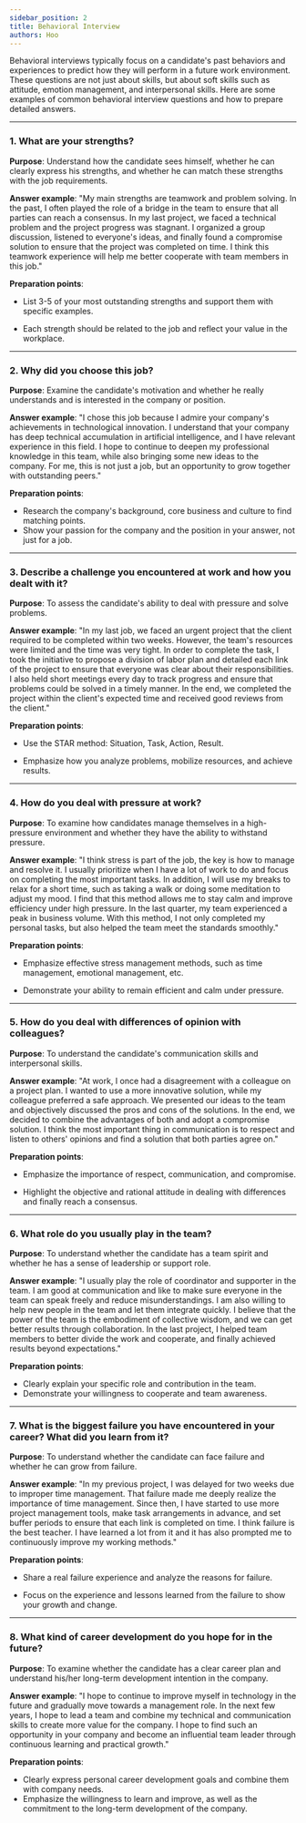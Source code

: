 ```yaml
---
sidebar_position: 2
title: Behavioral Interview
authors: Hoo
---
```


 
Behavioral interviews typically focus on a candidate's past behaviors and experiences to predict how they will perform in a future work environment. These questions are not just about skills, but about soft skills such as attitude, emotion management, and interpersonal skills. Here are some examples of common behavioral interview questions and how to prepare detailed answers.



------
### 1. What are your strengths?

**Purpose**: Understand how the candidate sees himself, whether he can clearly express his strengths, and whether he can match these strengths with the job requirements.

**Answer example**: "My main strengths are teamwork and problem solving. In the past, I often played the role of a bridge in the team to ensure that all parties can reach a consensus. In my last project, we faced a technical problem and the project progress was stagnant. I organized a group discussion, listened to everyone's ideas, and finally found a compromise solution to ensure that the project was completed on time. I think this teamwork experience will help me better cooperate with team members in this job."

**Preparation points**:

- List 3-5 of your most outstanding strengths and support them with specific examples.

- Each strength should be related to the job and reflect your value in the workplace.

------

### 2. Why did you choose this job?

**Purpose**: Examine the candidate's motivation and whether he really understands and is interested in the company or position.

**Answer example**: "I chose this job because I admire your company's achievements in technological innovation. I understand that your company has deep technical accumulation in artificial intelligence, and I have relevant experience in this field. I hope to continue to deepen my professional knowledge in this team, while also bringing some new ideas to the company. For me, this is not just a job, but an opportunity to grow together with outstanding peers."

**Preparation points**:

- Research the company's background, core business and culture to find matching points.
- Show your passion for the company and the position in your answer, not just for a job.

------

### 3. Describe a challenge you encountered at work and how you dealt with it?

**Purpose**: To assess the candidate's ability to deal with pressure and solve problems.

**Answer example**: "In my last job, we faced an urgent project that the client required to be completed within two weeks. However, the team's resources were limited and the time was very tight. In order to complete the task, I took the initiative to propose a division of labor plan and detailed each link of the project to ensure that everyone was clear about their responsibilities. I also held short meetings every day to track progress and ensure that problems could be solved in a timely manner. In the end, we completed the project within the client's expected time and received good reviews from the client."

**Preparation points**:

- Use the STAR method: Situation, Task, Action, Result.

- Emphasize how you analyze problems, mobilize resources, and achieve results.

------

### 4. How do you deal with pressure at work?

**Purpose**: To examine how candidates manage themselves in a high-pressure environment and whether they have the ability to withstand pressure.

**Answer example**: "I think stress is part of the job, the key is how to manage and resolve it. I usually prioritize when I have a lot of work to do and focus on completing the most important tasks. In addition, I will use my breaks to relax for a short time, such as taking a walk or doing some meditation to adjust my mood. I find that this method allows me to stay calm and improve efficiency under high pressure. In the last quarter, my team experienced a peak in business volume. With this method, I not only completed my personal tasks, but also helped the team meet the standards smoothly."

**Preparation points**:

- Emphasize effective stress management methods, such as time management, emotional management, etc.

- Demonstrate your ability to remain efficient and calm under pressure.

------

### 5. How do you deal with differences of opinion with colleagues?

**Purpose**: To understand the candidate's communication skills and interpersonal skills.

**Answer example**: "At work, I once had a disagreement with a colleague on a project plan. I wanted to use a more innovative solution, while my colleague preferred a safe approach. We presented our ideas to the team and objectively discussed the pros and cons of the solutions. In the end, we decided to combine the advantages of both and adopt a compromise solution. I think the most important thing in communication is to respect and listen to others' opinions and find a solution that both parties agree on."

**Preparation points**:

- Emphasize the importance of respect, communication, and compromise.

- Highlight the objective and rational attitude in dealing with differences and finally reach a consensus.

------

### 6. What role do you usually play in the team?

**Purpose**: To understand whether the candidate has a team spirit and whether he has a sense of leadership or support role.

**Answer example**: "I usually play the role of coordinator and supporter in the team. I am good at communication and like to make sure everyone in the team can speak freely and reduce misunderstandings. I am also willing to help new people in the team and let them integrate quickly. I believe that the power of the team is the embodiment of collective wisdom, and we can get better results through collaboration. In the last project, I helped team members to better divide the work and cooperate, and finally achieved results beyond expectations."

**Preparation points**:

- Clearly explain your specific role and contribution in the team.
- Demonstrate your willingness to cooperate and team awareness.

------

### 7. What is the biggest failure you have encountered in your career? What did you learn from it?

**Purpose**: To understand whether the candidate can face failure and whether he can grow from failure.

**Answer example**: "In my previous project, I was delayed for two weeks due to improper time management. That failure made me deeply realize the importance of time management. Since then, I have started to use more project management tools, make task arrangements in advance, and set buffer periods to ensure that each link is completed on time. I think failure is the best teacher. I have learned a lot from it and it has also prompted me to continuously improve my working methods."

**Preparation points**:

- Share a real failure experience and analyze the reasons for failure.

- Focus on the experience and lessons learned from the failure to show your growth and change.

------

### 8. What kind of career development do you hope for in the future?

**Purpose**: To examine whether the candidate has a clear career plan and understand his/her long-term development intention in the company.

**Answer example**: "I hope to continue to improve myself in technology in the future and gradually move towards a management role. In the next few years, I hope to lead a team and combine my technical and communication skills to create more value for the company. I hope to find such an opportunity in your company and become an influential team leader through continuous learning and practical growth."

**Preparation points**:

- Clearly express personal career development goals and combine them with company needs.
- Emphasize the willingness to learn and improve, as well as the commitment to the long-term development of the company.



